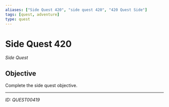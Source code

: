 ```yaml
---
aliases: ["Side Quest 420", "side quest 420", "420 Quest Side"]
tags: [quest, adventure]
type: quest
---
```


# Side Quest 420

*Side Quest*

## Objective
Complete the side quest objective.

---
*ID: QUEST00419*